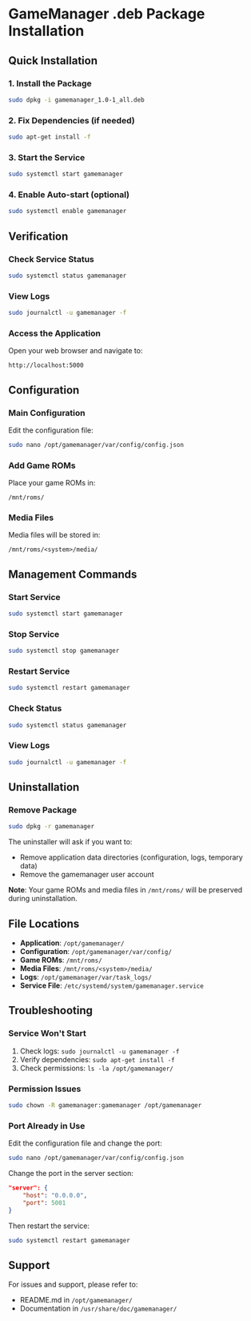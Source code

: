 # GameManager .deb Package Installation

## Quick Installation

### 1. Install the Package
```bash
sudo dpkg -i gamemanager_1.0-1_all.deb
```

### 2. Fix Dependencies (if needed)
```bash
sudo apt-get install -f
```

### 3. Start the Service
```bash
sudo systemctl start gamemanager
```

### 4. Enable Auto-start (optional)
```bash
sudo systemctl enable gamemanager
```

## Verification

### Check Service Status
```bash
sudo systemctl status gamemanager
```

### View Logs
```bash
sudo journalctl -u gamemanager -f
```

### Access the Application
Open your web browser and navigate to:
```
http://localhost:5000
```

## Configuration

### Main Configuration
Edit the configuration file:
```bash
sudo nano /opt/gamemanager/var/config/config.json
```

### Add Game ROMs
Place your game ROMs in:
```
/mnt/roms/
```

### Media Files
Media files will be stored in:
```
/mnt/roms/<system>/media/
```

## Management Commands

### Start Service
```bash
sudo systemctl start gamemanager
```

### Stop Service
```bash
sudo systemctl stop gamemanager
```

### Restart Service
```bash
sudo systemctl restart gamemanager
```

### Check Status
```bash
sudo systemctl status gamemanager
```

### View Logs
```bash
sudo journalctl -u gamemanager -f
```

## Uninstallation

### Remove Package
```bash
sudo dpkg -r gamemanager
```

The uninstaller will ask if you want to:
- Remove application data directories (configuration, logs, temporary data)
- Remove the gamemanager user account

**Note**: Your game ROMs and media files in `/mnt/roms/` will be preserved during uninstallation.

## File Locations

- **Application**: `/opt/gamemanager/`
- **Configuration**: `/opt/gamemanager/var/config/`
- **Game ROMs**: `/mnt/roms/`
- **Media Files**: `/mnt/roms/<system>/media/`
- **Logs**: `/opt/gamemanager/var/task_logs/`
- **Service File**: `/etc/systemd/system/gamemanager.service`

## Troubleshooting

### Service Won't Start
1. Check logs: `sudo journalctl -u gamemanager -f`
2. Verify dependencies: `sudo apt-get install -f`
3. Check permissions: `ls -la /opt/gamemanager/`

### Permission Issues
```bash
sudo chown -R gamemanager:gamemanager /opt/gamemanager
```

### Port Already in Use
Edit the configuration file and change the port:
```bash
sudo nano /opt/gamemanager/var/config/config.json
```

Change the port in the server section:
```json
"server": {
    "host": "0.0.0.0",
    "port": 5001
}
```

Then restart the service:
```bash
sudo systemctl restart gamemanager
```

## Support

For issues and support, please refer to:
- README.md in `/opt/gamemanager/`
- Documentation in `/usr/share/doc/gamemanager/`
